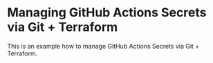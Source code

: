 # Managing GitHub Actions Secrets via Git + Terraform

This is an example how to manage GitHub Actions Secrets via Git + Terraform.
